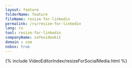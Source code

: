 ```yaml
---
layout: feature
folderName: feature
fileName: resize-for-linkedin
permalink: /ru/resize-for-linkedin
lang: ru
tool: resize-for-linkedin
companyName: safevideokit
domain : com
nobox: true
---
```


{% include VideoEditorIndex/resizeForSocialMedia.html %}

   